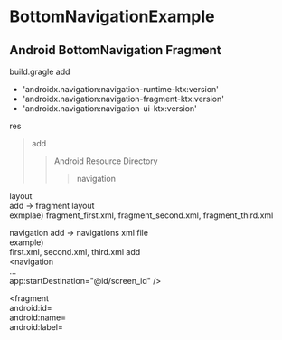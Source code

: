 # BottomNavigationExample

Android BottomNavigation Fragment
---------------------------------

build.gragle 
add 
- 'androidx.navigation:navigation-runtime-ktx:version'
- 'androidx.navigation:navigation-fragment-ktx:version'
- 'androidx.navigation:navigation-ui-ktx:version'


res  
>add
>>Android Resource Directory 
>>>navigation

layout  
add -> fragment layout  
exmplae) fragment_first.xml, fragment_second.xml, fragment_third.xml  
  
navigation
add -> navigations xml file  
example)  
first.xml, second.xml, third.xml
add  
  <navigation  
    ...  
    app:startDestination="@id/screen_id" />  
      
  <fragment  
    android:id=  
    android:name=  
    android:label=  
   >  
   </fragment>  
